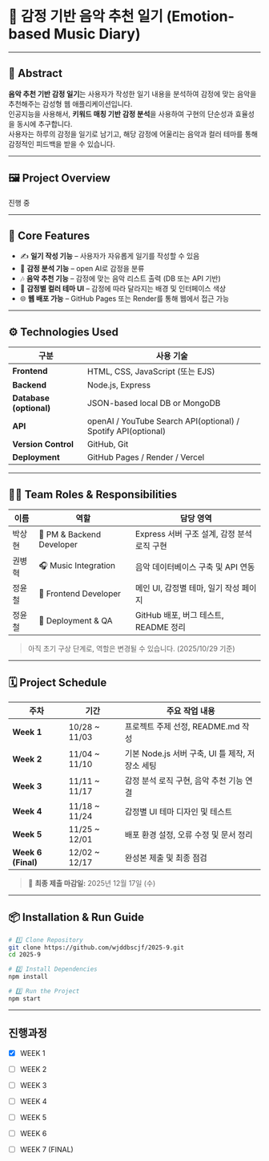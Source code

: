 # 🎵 감정 기반 음악 추천 일기 (Emotion-based Music Diary)
---

## 🧠 Abstract

**음악 추천 기반 감정 일기**는 사용자가 작성한 일기 내용을 분석하여 감정에 맞는 음악을 추천해주는 감성형 웹 애플리케이션입니다.  
인공지능을 사용해서, **키워드 매칭 기반 감정 분석**을 사용하여 구현의 단순성과 효율성을 동시에 추구합니다.  
사용자는 하루의 감정을 일기로 남기고, 해당 감정에 어울리는 음악과 컬러 테마를 통해 감정적인 피드백을 받을 수 있습니다.

---

## 🖼️ Project Overview

진행 중

---

## 🧩 Core Features

- ✍️ **일기 작성 기능** – 사용자가 자유롭게 일기를 작성할 수 있음  
- 💬 **감정 분석 기능** – open AI로 감정을 분류  
- 🎶 **음악 추천 기능** – 감정에 맞는 음악 리스트 출력 (DB 또는 API 기반)  
- 🎨 **감정별 컬러 테마 UI** – 감정에 따라 달라지는 배경 및 인터페이스 색상  
- 🌐 **웹 배포 가능** – GitHub Pages 또는 Render를 통해 웹에서 접근 가능  

---

## ⚙️ Technologies Used

| 구분 | 사용 기술 |
|------|------------|
| **Frontend** | HTML, CSS, JavaScript (또는 EJS) |
| **Backend** | Node.js, Express |
| **Database (optional)** | JSON-based local DB or MongoDB |
| **API** | openAI / YouTube Search API(optional) / Spotify API(optional) |
| **Version Control** | GitHub, Git |
| **Deployment** | GitHub Pages / Render / Vercel |

---

## 👨‍💻 Team Roles & Responsibilities

| 이름 | 역할 | 담당 영역 |
|------|------|-----------|
| 박상현 | 👑 PM & Backend Developer | Express 서버 구조 설계, 감정 분석 로직 구현 |
| 권병혁 | 🎧 Music Integration | 음악 데이터베이스 구축 및 API 연동 |
| 정윤철 | 🎨 Frontend Developer | 메인 UI, 감정별 테마, 일기 작성 페이지 |
| 정윤철 | 🧱 Deployment & QA | GitHub 배포, 버그 테스트, README 정리 |

>  아직 초기 구상 단계로, 역할은 변경될 수 있습니다. (2025/10/29 기준)

---

## 🗓️ Project Schedule

| 주차 | 기간 | 주요 작업 내용 |
|------|------|----------------|
| **Week 1** | 10/28 ~ 11/03 | 프로젝트 주제 선정, README.md 작성 |
| **Week 2** | 11/04 ~ 11/10 | 기본 Node.js 서버 구축, UI 틀 제작, 저장소 세팅 |
| **Week 3** | 11/11 ~ 11/17 | 감정 분석 로직 구현, 음악 추천 기능 연결 |
| **Week 4** | 11/18 ~ 11/24 | 감정별 UI 테마 디자인 및 테스트 |
| **Week 5** | 11/25 ~ 12/01 | 배포 환경 설정, 오류 수정 및 문서 정리 |
| **Week 6 (Final)** | 12/02 ~ 12/17 | 완성본 제출 및 최종 점검 |

> 📅 **최종 제출 마감일:** 2025년 12월 17일 (수)

---

## 📦 Installation & Run Guide

```bash
# 1️⃣ Clone Repository
git clone https://github.com/wjddbscjf/2025-9.git
cd 2025-9

# 2️⃣ Install Dependencies
npm install

# 3️⃣ Run the Project
npm start
```
---
## 진행과정

- [X] WEEK 1
- [ ] WEEK 2
- [ ] WEEK 3 
- [ ] WEEK 4
- [ ] WEEK 5
- [ ] WEEK 6
- [ ] WEEK 7 (FINAL)

